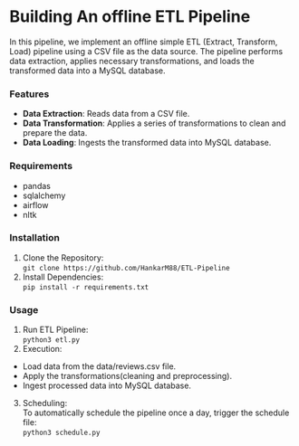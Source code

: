 # Building An offline ETL Pipeline 
In this pipeline, we  implement an offline simple ETL (Extract, Transform, Load) pipeline using a CSV file as the data source. The pipeline performs data extraction, applies necessary transformations, and loads the transformed data into a MySQL database.

### Features
- **Data Extraction**: Reads data from a CSV file.
- **Data Transformation**: Applies a series of transformations to clean and prepare the data.
- **Data Loading**: Ingests the transformed data into MySQL database. 

### Requirements  
- pandas
- sqlalchemy
- airflow
- nltk

### Installation 
1. Clone the Repository:<br>
```git clone https://github.com/HankarM88/ETL-Pipeline```
3. Install Dependencies:<br>
```pip install -r requirements.txt```

### Usage
1. Run ETL Pipeline:<br> 
```python3 etl.py```
2. Execution:
- Load data from the data/reviews.csv file.
- Apply the transformations(cleaning and preprocessing).
- Ingest processed data into  MySQL database.
3. Scheduling:<br>
To automatically schedule the pipeline once a day, trigger the schedule file:<br>
```python3 schedule.py```
  


